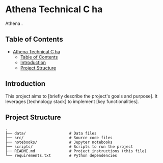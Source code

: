 # Athena Technical C ha
Athena .

## Table of Contents
- [Athena Technical C ha](#athena-technical-c-ha)
  - [Table of Contents](#table-of-contents)
  - [Introduction](#introduction)
  - [Project Structure](#project-structure)

## Introduction

This project aims to [briefly describe the project's goals and purpose]. It leverages [technology stack] to implement [key functionalities].

## Project Structure

```plaintext
.
├── data/                   # Data files
├── src/                    # Source code files
├── notebooks/              # Jupyter notebooks
├── scripts/                # Scripts to run the project
├── README.md               # Project instructions (this file)
└── requirements.txt        # Python dependencies